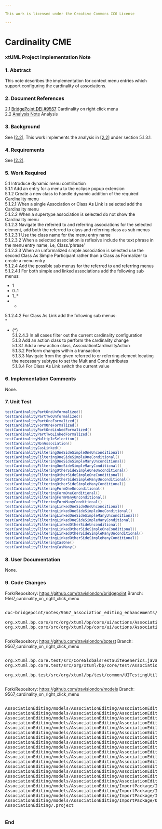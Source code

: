 ```yaml
---

This work is licensed under the Creative Commons CC0 License

---
```


# Cardinality CME
### xtUML Project Implementation Note

### 1. Abstract

This note describes the implementation for context menu entries which support configuring the cardinality of associations.  

### 2. Document References

<a id="2.1"></a>2.1 [BridgePoint DEI #9567](https://support.onefact.net/issues/9567) Cardinality on right click menu  
<a id="2.2"></a>2.2 [Analysis Note](https://github.com/travislondon/bridgepoint/blob/9567_association_editing_enhancements/doc-bridgepoint/notes/9567_association_editing_enhancements/9567_association_editing_enhancements.md) Analysis   

### 3. Background

See [[2.2]](https://github.com/travislondon/bridgepoint/blob/9567_association_editing_enhancements/doc-bridgepoint/notes/9567_association_editing_enhancements/9567_association_editing_enhancements.md).  This work implements the analysis in [[2.2]](https://github.com/travislondon/bridgepoint/blob/9567_association_editing_enhancements/doc-bridgepoint/notes/9567_association_editing_enhancements/9567_association_editing_enhancements.md) under section 5.1.3.1.    

### 4. Requirements

See [[2.2]](https://github.com/travislondon/bridgepoint/blob/9567_association_editing_enhancements/doc-bridgepoint/notes/9567_association_editing_enhancements/9567_association_editing_enhancements.md#4).  

### 5. Work Required

5.1 Introduce dynamic menu contribution  
5.1.1 Add an entry for a menu to the eclipse popup extension  
5.1.2 Create a new class to handle dynamic addition of the required Cardinality menu  
5.1.2.1 When a single Association or Class As Link is selected add the Cardinality menu  
5.1.2.2 When a supertype association is selected do not show the Cardinality menu  
5.1.2.3 Navigate the referred to and referring associations for the selected element, add both the referred to class and referring class as sub menus  
5.1.2.3.1 Use the class name for the menu entry name  
5.1.2.3.2 When a selected association is reflexive include the text phrase in the menu entry name, i.e, Class.'phrase'  
5.1.2.3.3 When an unformalized simple association is selected use the second Class As Simple Participant rather than a Class as Formalizer to create a menu entry  
5.1.2.4 Add the possible sub menus for the referred to and referring menus  
5.1.2.4.1 For both simple and linked associations add the following sub menus:  
* 1  
* 0..1  
* 1..*  
* *  
5.1.2.4.2 For Class As Link add the following sub menus:  
*   
* {*}  
5.1.2.4.3 In all cases filter out the current cardinality configuration  
5.1.3 Add an action class to perform the cardinality change  
5.1.3.1 Add a new action class, AssociationCardinalityAction  
5.1.3.2 Perform changes within a transaction  
5.1.3.3 Navigate from the given referred to or referring element locating the necessary subtype to set the Mult and Cond attributes  
5.1.3.4 For Class As Link switch the current value  

### 6. Implementation Comments

None.   

### 7. Unit Test
``` java
testCardinalityPartOneUnformalized()
testCardinalityPartTwoUnformalized()
testCardinalityPartOneFormalized()
testCardinalityFormOneFormalized()
testCardinalityPartOneLinkedFormalized()
testCardinalityPartTwoLinkedFormalized()
testCardinalityMultipleSelection()
testCardinalityNonAssociation()
testCardinalityCasLinked()
testCardinalityFilteringOneSideSimpleOneUnconditional()
testCardinalityFilteringOneSideSimpleOneConditional()
testCardinalityFilteringOneSideSimpleManyUnconditional()
testCardinalityFilteringOneSideSimpleManyConditional()
testCardinalityFilteringOtherSideSimpleOneUnconditional()
testCardinalityFilteringOtherSideSimpleOneConditional()
testCardinalityFilteringOtherSideSimpleManyUnconditional()
testCardinalityFilteringOtherSideSimpleManyConditional()
testCardinalityFilteringFormOneUnconditional()
testCardinalityFilteringFormOneConditional()
testCardinalityFilteringFormManyUnconditional()
testCardinalityFilteringFormManyConditional()
testCardinalityFilteringLinkedOneSideOneUnconditional()
testCardinalityFilteringLinkedOneSideSimpleOneConditional()
testCardinalityFilteringLinkedOneSideSimpleManyUnconditional()
testCardinalityFilteringLinkedOneSideSimpleManyConditional()
testCardinalityFilteringLinkedOtherSideUnconditional()
testCardinalityFilteringLinkedOtherSideSimpleOneConditional()
testCardinalityFilteringLinkedOtherSideSimpleManyUnconditional()
testCardinalityFilteringLinkedOtherSideSimpleManyConditional()
testCardinalityFilteringCasOne()
testCardinalityFilteringCasMany()
```

### 8. User Documentation

None. 

### 9. Code Changes

Fork/Repository: https://github.com/travislondon/bridgepoint
Branch: 9567_cardinality_on_right_click_menu  

<pre>

doc-bridgepoint/notes/9567_association_editing_enhancements/9567_cardinality_on_right_click_menu.int.md

org.xtuml.bp.core/src/org/xtuml/bp/core/ui/actions/AssociationCardinalityAction.java
org.xtuml.bp.core/src/org/xtuml/bp/core/ui/actions/AssociationCardinalityContributionItem.java

</pre>

Fork/Repository: https://github.com/travislondon/bptest
Branch: 9567_cardinality_on_right_click_menu  

<pre>

org.xtuml.bp.core.test/src/CoreGlobalsTestSuiteGenerics.java
org.xtuml.bp.core.test/src/org/xtuml/bp/core/test/AssociationCardinalityMenuTests.java

org.xtuml.bp.test/src/org/xtuml/bp/test/common/UITestingUtilities.java

</pre>

Fork/Repository: https://github.com/travislondon/models
Branch: 9567_cardinality_on_right_click_menu  

<pre>

AssociationEditing/models/AssociationEditing/AssociationEditing.xtuml
AssociationEditing/models/AssociationEditing/AssociationEditing/AssociationEditing.xtuml
AssociationEditing/models/AssociationEditing/AssociationEditing/A/A.xtuml
AssociationEditing/models/AssociationEditing/AssociationEditing/B/B.xtuml
AssociationEditing/models/AssociationEditing/AssociationEditing/C/C.xtuml
AssociationEditing/models/AssociationEditing/AssociationEditing/D/D.xtuml
AssociationEditing/models/AssociationEditing/AssociationEditing/E/E.xtuml
AssociationEditing/models/AssociationEditing/AssociationEditing/F/F.xtuml
AssociationEditing/models/AssociationEditing/AssociationEditing/FilterA/FilterA.xtuml
AssociationEditing/models/AssociationEditing/AssociationEditing/FilterB/FilterB.xtuml
AssociationEditing/models/AssociationEditing/AssociationEditing/FilterC/FilterC.xtuml
AssociationEditing/models/AssociationEditing/AssociationEditing/FilterD/FilterD.xtuml
AssociationEditing/models/AssociationEditing/AssociationEditing/FilterE/FilterE.xtuml
AssociationEditing/models/AssociationEditing/AssociationEditing/FilterF/FilterF.xtuml
AssociationEditing/models/AssociationEditing/AssociationEditing/G/G.xtuml
AssociationEditing/models/AssociationEditing/AssociationEditing/H/H.xtuml
AssociationEditing/models/AssociationEditing/ImportPackage/ImportPackage.xtuml
AssociationEditing/models/AssociationEditing/ImportPackage/ImportClass/ImportClass.xtuml
AssociationEditing/models/AssociationEditing/ImportPackage/ImportClass2/ImportClass2.xtuml
AssociationEditing/models/AssociationEditing/ImportPackage/OtherClass/OtherClass.xtuml
AssociationEditing/.project

</pre>

### End

